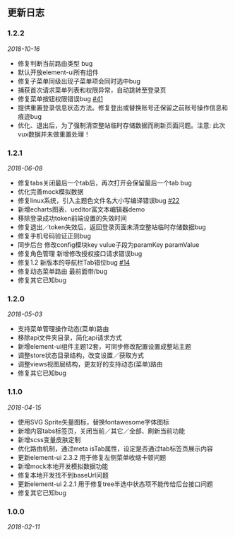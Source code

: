 ## 更新日志

### 1.2.2

*2018-10-16*

- 修复判断当前路由类型 bug
- 默认开放element-ui所有组件
- 修复子菜单同级出现子菜单项会同时选中bug
- 捕获首次请求菜单列表和权限异常，自动跳转至登录页
- 修复菜单按钮权限错误bug [#41](https://github.com/renrenio/renren-fast-vue/issues/41)
- 提供重置登录信息状态方法。修复登出或替换账号还保留之前账号操作信息和痕迹bug
- 优化、退出后，为了强制清空整站临时存储数据而刷新页面问题。注意: 此次vux数据并未做重置处理！

### 1.2.1

*2018-06-08*

- 修复tabs关闭最后一个tab后，再次打开会保留最后一个tab bug
- 优化完善mock模拟数据
- 修复linux系统，引入主题色文件名大小写编译错误bug [#22](https://github.com/daxiongYang/renren-fast-vue/issues/22)
- 新增echarts图表、ueditor富文本编辑器demo
- 移除登录成功token前端设置的失效时间
- 修复退出／token失效后，返回登录页面未清空整站临时存储数据bug
- 修复手机号码验证正则bug
- 同步后台 修改config模块key vulue子段为paramKey paramValue
- 修复角色管理 新增修改授权接口请求错误bug
- 修复1.2 新版本的导航栏Tab错位bug [#14](https://github.com/daxiongYang/renren-fast-vue/issues/14)
- 修复动态菜单路由 最前面带/bug
- 修复其它已知bug

### 1.2.0

*2018-05-03*

- 支持菜单管理操作动态(菜单)路由
- 移除api文件夹目录，简化api请求方式
- 新增element-ui组件主题12套，可同步修改配置设置成整站主题
- 调整store状态目录结构，改变设置／获取方式
- 调整views视图层结构，更友好的支持动态(菜单)路由
- 修复其它已知bug

### 1.1.0

*2018-04-15*

- 使用SVG Sprite矢量图标，替换fontawesome字体图标
- 新增内容tabs标签页，关闭当前／其它／全部、刷新当前功能
- 新增scss变量皮肤定制
- 优化路由机制，通过meta isTab属性，设定是否通过tab标签页展示内容
- 更新element-ui 2.3.2 用于修复左侧菜单收缩卡顿问题
- 新增mock本地开发模拟数据功能
- 修复本地开发找不到baseUrl问题
- 更新element-ui 2.2.1 用于修复tree半选中状态项不能传给后台接口问题
- 修复其它已知bug

### 1.0.0

*2018-02-11*
